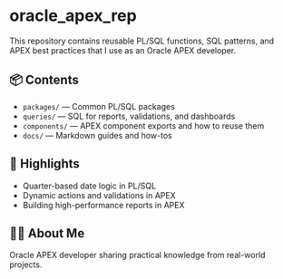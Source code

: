 # oracle_apex_rep

This repository contains reusable PL/SQL functions, SQL patterns, and APEX best practices that I use as an Oracle APEX developer.

## 📦 Contents

- `packages/` — Common PL/SQL packages
- `queries/` — SQL for reports, validations, and dashboards
- `components/` — APEX component exports and how to reuse them
- `docs/` — Markdown guides and how-tos

## 🧠 Highlights

- Quarter-based date logic in PL/SQL
- Dynamic actions and validations in APEX
- Building high-performance reports in APEX

## 🙋‍♂️ About Me

Oracle APEX developer sharing practical knowledge from real-world projects.
